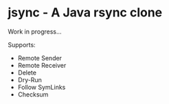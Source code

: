 jsync - A Java rsync clone
========================================

Work in progress...

Supports:
- Remote Sender
- Remote Receiver
- Delete
- Dry-Run
- Follow SymLinks
- Checksum
